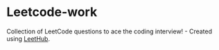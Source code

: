 # Leetcode-work
Collection of LeetCode questions to ace the coding interview! - Created using [LeetHub](https://github.com/QasimWani/LeetHub).
